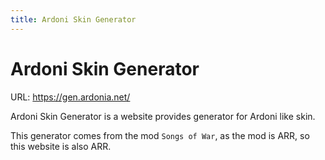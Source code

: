 ```yaml
---
title: Ardoni Skin Generator
---
```


# Ardoni Skin Generator

URL: https://gen.ardonia.net/

Ardoni Skin Generator is a website provides generator for Ardoni like skin.

This generator comes from the mod `Songs of War`, as the mod is ARR, so this website is also ARR.